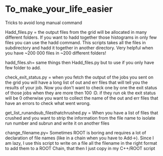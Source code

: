# To_make_your_life_easier
Tricks to avoid long manual command

Hadd_files.py = the output files from the grid will be allocated in many different folders. If you want to hadd together those histograms in only few files you can use the hadd command. This scripts takes all the files in subdirectory and hadd it together in another directory. Very helpful when you have ~200 000 files in ~200 different folders!

hadd_files.sh= same things then Hadd_files.py but to use if you only have few folder to add.

check_exit_status.py = when you fetch the output of the jobs you sent on the grid you will have a long list of out and err files that will tell you the results of your job. Now you don't want to check one by one the exit status of those jobs when they are more then 100 :D.  if they run ok the exit status will be 0 otherwise you want to collect the name of the out and err files that have an errors to check what went wrong. 

get_list_runandsub_filesthatchrushed.py = When you have a list of files that crushed and you want to strip the information from the file name to isolate run number and subrun and write it on another files

change_filename.py= Sometimes ROOT is boring and requires a lot of declaration of file names (like in a chain when you have to Add->). Since I am lazy, I use this script to write on a file all the filename in the right format to add them to a ROOT Chain, that then I just copy in my C++/ROOT script
